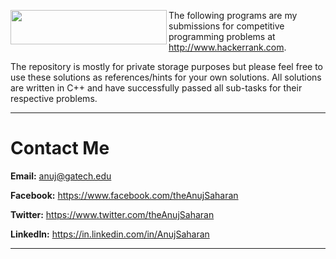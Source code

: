 <a href="http://www.hackerrank.com/"><img src="https://hrcdn.net/hackerrank/assets/brand/wordmark_sm-18235847eda14ef53e4035505831eeb7.png" align="left" height="55" width="250"></a> 

The following programs are my submissions for competitive programming problems at http://www.hackerrank.com. 

The repository is mostly for private storage purposes but please feel free to use these solutions as references/hints for your own solutions. All solutions are written in C++ and have successfully passed all sub-tasks for their respective problems.

---

# Contact Me

**Email:** anuj@gatech.edu

**Facebook:** https://www.facebook.com/theAnujSaharan

**Twitter:** https://www.twitter.com/theAnujSaharan

**LinkedIn:** https://in.linkedin.com/in/AnujSaharan

---

